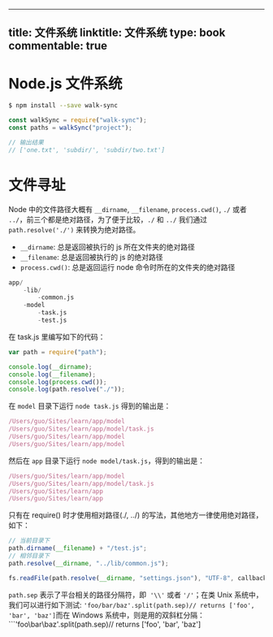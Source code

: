 
---
title: 文件系统
linktitle: 文件系统
type: book
commentable: true
---

# Node.js 文件系统

```sh
$ npm install --save walk-sync
```

```js
const walkSync = require("walk-sync");
const paths = walkSync("project");

// 输出结果
// ['one.txt', 'subdir/', 'subdir/two.txt']
```

# 文件寻址

Node 中的文件路径大概有 `__dirname`, `__filename`, `process.cwd()`, `./` 或者 `../`，前三个都是绝对路径，为了便于比较，`./` 和 `../` 我们通过 `path.resolve('./')` 来转换为绝对路径。

- `__dirname`: 总是返回被执行的 js 所在文件夹的绝对路径
- `__filename`: 总是返回被执行的 js 的绝对路径
- `process.cwd()`: 总是返回运行 node 命令时所在的文件夹的绝对路径

```s
app/
    -lib/
        -common.js
    -model
        -task.js
        -test.js
```

在 task.js 里编写如下的代码：

```js
var path = require("path");

console.log(__dirname);
console.log(__filename);
console.log(process.cwd());
console.log(path.resolve("./"));
```

在 `model` 目录下运行 `node task.js` 得到的输出是：

```js
/Users/guo/Sites/learn/app/model
/Users/guo/Sites/learn/app/model/task.js
/Users/guo/Sites/learn/app/model
/Users/guo/Sites/learn/app/model
```

然后在 `app` 目录下运行 `node model/task.js`，得到的输出是：

```js
/Users/guo/Sites/learn/app/model
/Users/guo/Sites/learn/app/model/task.js
/Users/guo/Sites/learn/app
/Users/guo/Sites/learn/app
```

只有在 require() 时才使用相对路径(./, ../) 的写法，其他地方一律使用绝对路径，如下：

```js
// 当前目录下
path.dirname(__filename) + "/test.js";
// 相邻目录下
path.resolve(__dirname, "../lib/common.js");
```

```js
fs.readFile(path.resolve(__dirname, "settings.json"), "UTF-8", callback);
```

`path.sep` 表示了平台相关的路径分隔符，即  `'\\'` 或者 `'/'`；在类 Unix 系统中，我们可以进行如下测试: `'foo/bar/baz'.split(path.sep)// returns ['foo', 'bar', 'baz']`而在 Windows 系统中，则是用的双斜杠分隔：```'foo\\bar\\baz'.split(path.sep)// returns ['foo', 'bar', 'baz']

    
